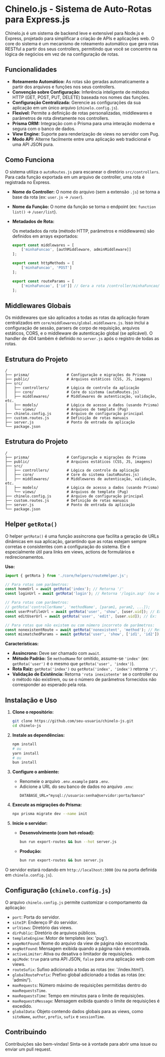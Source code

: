 # Chinelo.js - Sistema de Auto-Rotas para Express.js

Chinelo.js é um sistema de backend leve e extensível para Node.js e Express, projetado para simplificar a criação de APIs e aplicações web. O core do sistema é um mecanismo de roteamento automático que gera rotas RESTful a partir dos seus controllers, permitindo que você se concentre na lógica de negócios em vez de na configuração de rotas.

## Funcionalidades

*   **Roteamento Automático:** As rotas são geradas automaticamente a partir dos arquivos e funções nos seus controllers.
*   **Convenção sobre Configuração:** Inferência inteligente de métodos HTTP (GET, POST, PUT, DELETE) baseada nos nomes das funções.
*   **Configuração Centralizada:** Gerencie as configurações da sua aplicação em um único arquivo (`chinelo.config.js`).
*   **Flexível:** Permite a definição de rotas personalizadas, middlewares e parâmetros de rota diretamente nos controllers.
*   **Prisma ORM:** Integração com o Prisma para uma interação moderna e segura com o banco de dados.
*   **View Engine:** Suporte para renderização de views no servidor com Pug.
*   **Modo API:** Alterne facilmente entre uma aplicação web tradicional e uma API JSON pura.

## Como Funciona

O sistema utiliza o `autoRoutes.js` para escanear o diretório `src/controllers`. Para cada função exportada em um arquivo de controller, uma rota é registrada no Express.

*   **Nome do Controller:** O nome do arquivo (sem a extensão `.js`) se torna a base da rota (ex: `user.js` → `/user`).
*   **Nome da Função:** O nome da função se torna o endpoint (ex: `function list()` → `/user/list`).
*   **Metadados de Rota:**

    Os metadados da rota (método HTTP, parâmetros e middlewares) são definidos em arrays exportados:

    ```javascript
    export const middlewares = [
        ['minhaFuncao', [authMiddleware, adminMiddleware]]
    ];

    export const httpMethods = [
        ['minhaFuncao', 'POST']
    ];

    export const routeParams = [
        ['minhaFuncao', ['id']] // Gera a rota /controller/minhaFuncao/:id
    ];
    ```

## Middlewares Globais

Os middlewares que são aplicados a todas as rotas da aplicação foram centralizados em `core/middlewares/global.middleware.js`. Isso inclui a configuração de sessão, parsers de corpo de requisição, arquivos estáticos, CORS, e o middleware de autenticação global (se aplicável). O handler de 404 também é definido no `server.js` após o registro de todas as rotas.

## Estrutura do Projeto

```
/
├── prisma/                 # Configuração e migrações do Prisma
├── public/                 # Arquivos estáticos (CSS, JS, imagens)
├── src/
│   ├── controllers/        # Lógica de controle da aplicação
│   ├── core/               # Core do sistema (autoRoutes.js)
│   ├── middlewares/        # Middlewares de autenticação, validação, etc.
│   ├── models/             # Lógica de acesso a dados (usando Prisma)
│   └── views/              # Arquivos de template (Pug)
├── chinelo.config.js       # Arquivo de configuração principal
├── custom.routes.js        # Definição de rotas manuais
├── server.js               # Ponto de entrada da aplicação
└── package.json
```

## Estrutura do Projeto

```
/
├── prisma/                 # Configuração e migrações do Prisma
├── public/                 # Arquivos estáticos (CSS, JS, imagens)
├── src/
│   ├── controllers/        # Lógica de controle da aplicação
│   ├── core/               # Core do sistema (autoRoutes.js)
│   ├── middlewares/        # Middlewares de autenticação, validação, etc.
│   ├── models/             # Lógica de acesso a dados (usando Prisma)
│   └── views/              # Arquivos de template (Pug)
├── chinelo.config.js       # Arquivo de configuração principal
├── custom.routes.js        # Definição de rotas manuais
├── server.js               # Ponto de entrada da aplicação
└── package.json
```

## Helper `getRota()`

O helper `getRota()` é uma função assíncrona que facilita a geração de URLs dinâmicas em sua aplicação, garantindo que as rotas estejam sempre corretas e consistentes com a configuração do sistema. Ele é especialmente útil para links em views, actions de formulários e redirecionamentos.

**Uso:**

```javascript
import { getRota } from './core/helpers/routeHelper.js';

// Para rotas sem parâmetros:
const homeUrl = await getRota('index'); // Retorna '/'
const loginUrl = await getRota('login'); // Retorna '/login.asp' (ou o sufixo configurado)

// Para rotas com parâmetros:
// getRota('controllerName', 'methodName', [param1, param2, ...]);
const userProfileUrl = await getRota('user', 'show', [user.uid]); // Ex: '/user/show.asp/123'
const editUserUrl = await getRota('user', 'edit', [user.uid]); // Ex: '/user/edit.asp/123'

// Para rotas que não existem ou com número incorreto de parâmetros:
const nonexistentRoute = await getRota('nonexistent', 'method'); // Retorna 'rota inexistente'
const mismatchedParams = await getRota('user', 'show', ['id1', 'id2']); // Retorna 'rota inexistente' se 'show' espera apenas 1 parâmetro
```

**Características:**

*   **Assíncrono:** Deve ser chamado com `await`.
*   **Método Padrão:** Se `methodName` for omitido, assume-se `'index'` (ex: `getRota('user')` é o mesmo que `getRota('user', 'index')`).
*   **Rota Raiz:** `getRota('index')` ou `getRota('index', 'index')` retorna `'/'`.
*   **Validação de Existência:** Retorna `'rota inexistente'` se o controller ou o método não existirem, ou se o número de parâmetros fornecidos não corresponder ao esperado pela rota.

## Instalação e Uso

1.  **Clone o repositório:**
    ```bash
    git clone https://github.com/seu-usuario/chinelo-js.git
    cd chinelo-js
    ```

2.  **Instale as dependências:**
    ```bash
    npm install
    # ou
    yarn install
    # ou
    bun install
    ```

3.  **Configure o ambiente:**
    *   Renomeie o arquivo `.env.example` para `.env`.
    *   Adicione a URL do seu banco de dados no arquivo `.env`:
        ```
        DATABASE_URL="mysql://usuario:senha@servidor:porta/banco"
        ```

4.  **Execute as migrações do Prisma:**
    ```bash
    npx prisma migrate dev --name init
    ```

5.  **Inicie o servidor:**
    *   **Desenvolvimento (com hot-reload):**
        ```bash
        bun run export-routes && bun --hot server.js
        ```
    *   **Produção:**
        ```bash
        bun run export-routes && bun server.js
        ```

O servidor estará rodando em `http://localhost:3000` (ou na porta definida em `chinelo.config.js`).

## Configuração (`chinelo.config.js`)

O arquivo `chinelo.config.js` permite customizar o comportamento da aplicação:

*   `port`: Porta do servidor.
*   `siteIP`: Endereço IP do servidor.
*   `urlViews`: Diretório das views.
*   `dirPublic`: Diretório de arquivos públicos.
*   `templateEngine`: Motor de templates (ex: 'pug').
*   `pageNotFound`: Nome do arquivo da view de página não encontrada.
*   `msgNotFound`: Mensagem exibida quando a página não é encontrada.
*   `activeLimiter`: Ativa ou desativa o limitador de requisições.
*   `apiMode`: `true` para uma API JSON, `false` para uma aplicação web com views.
*   `routeSufix`: Sufixo adicionado a todas as rotas (ex: '/index.html').
*   `globalRoutePrefix`: Prefixo global adicionado a todas as rotas (ex: 'admin/').
*   `maxRequests`: Número máximo de requisições permitidas dentro do `maxRequestsTime`.
*   `maxRequestsTime`: Tempo em minutos para o limite de requisições.
*   `maxRequestsMessage`: Mensagem exibida quando o limite de requisições é excedido.
*   `globalData`: Objeto contendo dados globais para as views, como `siteName`, `author`, `prefix`, `sufix` e `sessionTime`.

## Contribuindo

Contribuições são bem-vindas! Sinta-se à vontade para abrir uma issue ou enviar um pull request.